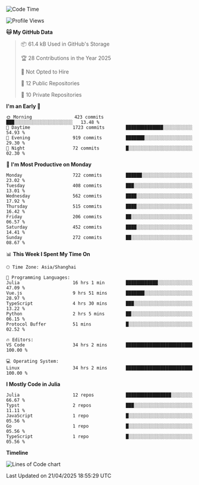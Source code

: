 <!--START_SECTION:waka-->
![Code Time](http://img.shields.io/badge/Code%20Time-354%20hrs%2044%20mins-blue)

![Profile Views](http://img.shields.io/badge/Profile%20Views-18-blue)

**🐱 My GitHub Data** 

> 📦 61.4 kB Used in GitHub's Storage 
 > 
> 🏆 28 Contributions in the Year 2025
 > 
> 🚫 Not Opted to Hire
 > 
> 📜 12 Public Repositories 
 > 
> 🔑 10 Private Repositories 
 > 
**I'm an Early 🐤** 

```text
🌞 Morning                423 commits         ███░░░░░░░░░░░░░░░░░░░░░░   13.48 % 
🌆 Daytime                1723 commits        ██████████████░░░░░░░░░░░   54.93 % 
🌃 Evening                919 commits         ███████░░░░░░░░░░░░░░░░░░   29.30 % 
🌙 Night                  72 commits          █░░░░░░░░░░░░░░░░░░░░░░░░   02.30 % 
```
📅 **I'm Most Productive on Monday** 

```text
Monday                   722 commits         ██████░░░░░░░░░░░░░░░░░░░   23.02 % 
Tuesday                  408 commits         ███░░░░░░░░░░░░░░░░░░░░░░   13.01 % 
Wednesday                562 commits         ████░░░░░░░░░░░░░░░░░░░░░   17.92 % 
Thursday                 515 commits         ████░░░░░░░░░░░░░░░░░░░░░   16.42 % 
Friday                   206 commits         ██░░░░░░░░░░░░░░░░░░░░░░░   06.57 % 
Saturday                 452 commits         ████░░░░░░░░░░░░░░░░░░░░░   14.41 % 
Sunday                   272 commits         ██░░░░░░░░░░░░░░░░░░░░░░░   08.67 % 
```


📊 **This Week I Spent My Time On** 

```text
🕑︎ Time Zone: Asia/Shanghai

💬 Programming Languages: 
Julia                    16 hrs 1 min        ████████████░░░░░░░░░░░░░   47.09 % 
Vue.js                   9 hrs 51 mins       ███████░░░░░░░░░░░░░░░░░░   28.97 % 
TypeScript               4 hrs 30 mins       ███░░░░░░░░░░░░░░░░░░░░░░   13.22 % 
Python                   2 hrs 5 mins        ██░░░░░░░░░░░░░░░░░░░░░░░   06.15 % 
Protocol Buffer          51 mins             █░░░░░░░░░░░░░░░░░░░░░░░░   02.52 % 

🔥 Editors: 
VS Code                  34 hrs 2 mins       █████████████████████████   100.00 % 

💻 Operating System: 
Linux                    34 hrs 2 mins       █████████████████████████   100.00 % 
```

**I Mostly Code in Julia** 

```text
Julia                    12 repos            █████████████████░░░░░░░░   66.67 % 
Typst                    2 repos             ███░░░░░░░░░░░░░░░░░░░░░░   11.11 % 
JavaScript               1 repo              █░░░░░░░░░░░░░░░░░░░░░░░░   05.56 % 
Go                       1 repo              █░░░░░░░░░░░░░░░░░░░░░░░░   05.56 % 
TypeScript               1 repo              █░░░░░░░░░░░░░░░░░░░░░░░░   05.56 % 
```



**Timeline**

![Lines of Code chart](https://raw.githubusercontent.com/dhtantoy/dhtantoy/main/assets/bar_graph.png)


 Last Updated on 21/04/2025 18:55:29 UTC
<!--END_SECTION:waka-->



<!--
**dhtantoy/dhtantoy** is a ✨ _special_ ✨ repository because its `README.md` (this file) appears on your GitHub profile.

Here are some ideas to get you started:

- 🔭 I’m currently working on ...
- 🌱 I’m currently learning ...
- 👯 I’m looking to collaborate on ...
- 🤔 I’m looking for help with ...
- 💬 Ask me about ...
- 📫 How to reach me: ...
- 😄 Pronouns: ...
- ⚡ Fun fact: ...
-->
